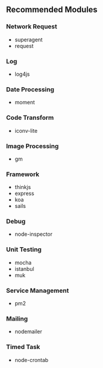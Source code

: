 ## Recommended Modules

### Network Request

* superagent
* request

### Log

* log4js

### Date Processing

* moment

### Code Transform

* iconv-lite

### Image Processing

* gm

### Framework

* thinkjs
* express
* koa
* sails

### Debug

* node-inspector

### Unit Testing

* mocha
* istanbul
* muk

### Service Management

* pm2

### Mailing

* nodemailer

### Timed Task

* node-crontab
